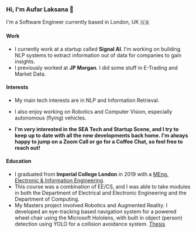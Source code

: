 ### Hi, I'm Aufar Laksana 👋
I'm a Software Engineer currently based in London, UK 🇬🇧 

#### Work
- I currently work at a startup called **Signal AI**. I'm working on building NLP systems to extract information out of data for companies to gain insights.
- I previously worked at **JP Morgan**. I did some stuff in E-Trading and Market Data.

#### Interests
- My main tech interests are in NLP and Information Retrieval.
- I also enjoy working on Robotics and Computer Vision, especially autonomous (flying) vehicles.

- **I'm very interested in the SEA Tech and Startup Scene, and I try to keep up to date with all the new developments back home. I'm always happy to jump on a Zoom Call or go for a Coffee Chat, so feel free to reach out!**

#### Education
- I graduated from **Imperial College London** in 2019 with a [MEng. Electronic & Information Engineering](https://www.imperial.ac.uk/study/ug/courses/electrical-engineering-department/electronic-information-meng/).
- This course was a combination of EE/CS, and I was able to take modules in both the Department of Electrical and Electronic Engineering and the Department of Computing.
- My Masters project involved Robotics and Augmented Reality. I developed an eye-tracking based navigation system for a powered wheel chair using the Microsoft Hololens, with built in object (person) detection using YOLO for a collision avoidance system. [Thesis](https://github.com/alaksana96/FinalYearProject/blob/master/FinalReport/main.pdf)

